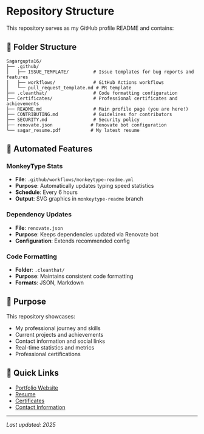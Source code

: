 # Repository Structure

This repository serves as my GitHub profile README and contains:

## 📁 Folder Structure

```
Sagargupta16/
├── .github/
│   ├── ISSUE_TEMPLATE/         # Issue templates for bug reports and features
│   ├── workflows/              # GitHub Actions workflows
│   └── pull_request_template.md # PR template
├── .cleanthat/                 # Code formatting configuration
├── Certificates/               # Professional certificates and achievements
├── README.md                   # Main profile page (you are here!)
├── CONTRIBUTING.md             # Guidelines for contributors
├── SECURITY.md                 # Security policy
├── renovate.json              # Renovate bot configuration
└── sagar_resume.pdf           # My latest resume
```

## 🔄 Automated Features

### MonkeyType Stats
- **File**: `.github/workflows/monkeytype-readme.yml`
- **Purpose**: Automatically updates typing speed statistics
- **Schedule**: Every 6 hours
- **Output**: SVG graphics in `monkeytype-readme` branch

### Dependency Updates
- **File**: `renovate.json`
- **Purpose**: Keeps dependencies updated via Renovate bot
- **Configuration**: Extends recommended config

### Code Formatting
- **Folder**: `.cleanthat/`
- **Purpose**: Maintains consistent code formatting
- **Formats**: JSON, Markdown

## 🎯 Purpose

This repository showcases:
- My professional journey and skills
- Current projects and achievements
- Contact information and social links
- Real-time statistics and metrics
- Professional certifications

## 🔗 Quick Links

- [Portfolio Website](https://sagargupta16.github.io/portfolio-react/)
- [Resume](./sagar_resume.pdf)
- [Certificates](./Certificates/)
- [Contact Information](README.md#-connect-with-me)

---

*Last updated: 2025*
